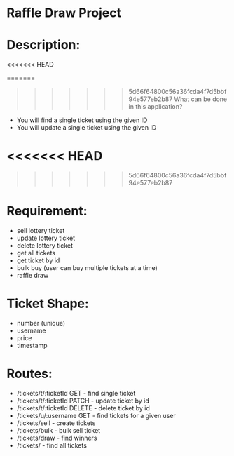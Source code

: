 # Raffle Draw Project

# Description:
<<<<<<< HEAD

=======
>>>>>>> 5d66f64800c56a36fcda4f7d5bbf94e577eb2b87
What can be done in this application?

- You will find a single ticket using the given ID
- You will update a single ticket using the given ID

<<<<<<< HEAD
=======

>>>>>>> 5d66f64800c56a36fcda4f7d5bbf94e577eb2b87
# Requirement:

- sell lottery ticket
- update lottery ticket
- delete lottery ticket
- get all tickets
- get ticket by id
- bulk buy (user can buy multiple tickets at a time)
- raffle draw

# Ticket Shape:

- number (unique)
- username
- price
- timestamp

# Routes:

- /tickets/t/:ticketId GET - find single ticket
- /tickets/t/:ticketId PATCH - update ticket by id
- /tickets/t/:ticketId DELETE - delete ticket by id
- /tickets/u/:username GET - find tickets for a given user
- /tickets/sell - create tickets
- /tickets/bulk - bulk sell ticket
- /tickets/draw - find winners
- /tickets/ - find all tickets
